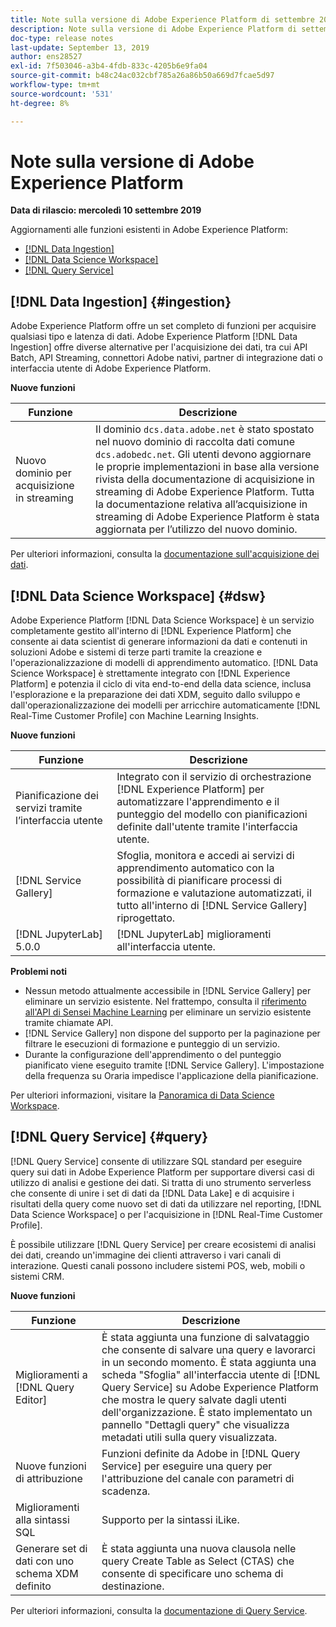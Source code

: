 ```yaml
---
title: Note sulla versione di Adobe Experience Platform di settembre 2019
description: Note sulla versione di Adobe Experience Platform di settembre 2019.
doc-type: release notes
last-update: September 13, 2019
author: ens28527
exl-id: 7f503046-a3b4-4fdb-833c-4205b6e9fa04
source-git-commit: b48c24ac032cbf785a26a86b50a669d7fcae5d97
workflow-type: tm+mt
source-wordcount: '531'
ht-degree: 8%

---
```


# Note sulla versione di Adobe Experience Platform

**Data di rilascio: mercoledì 10 settembre 2019**

Aggiornamenti alle funzioni esistenti in Adobe Experience Platform:

* [[!DNL Data Ingestion]](#ingestion)
* [[!DNL Data Science Workspace]](#dsw)
* [[!DNL Query Service]](#query)

## [!DNL Data Ingestion] {#ingestion}

Adobe Experience Platform offre un set completo di funzioni per acquisire qualsiasi tipo e latenza di dati. Adobe Experience Platform [!DNL Data Ingestion] offre diverse alternative per l&#39;acquisizione dei dati, tra cui API Batch, API Streaming, connettori Adobe nativi, partner di integrazione dati o interfaccia utente di Adobe Experience Platform.

**Nuove funzioni**

| Funzione | Descrizione |
| ----------- | ---------- |
| Nuovo dominio per acquisizione in streaming | Il dominio `dcs.data.adobe.net` è stato spostato nel nuovo dominio di raccolta dati comune `dcs.adobedc.net`. Gli utenti devono aggiornare le proprie implementazioni in base alla versione rivista della documentazione di acquisizione in streaming di Adobe Experience Platform. Tutta la documentazione relativa all’acquisizione in streaming di Adobe Experience Platform è stata aggiornata per l’utilizzo del nuovo dominio. |

Per ulteriori informazioni, consulta la [documentazione sull&#39;acquisizione dei dati](../../ingestion/home.md).

## [!DNL Data Science Workspace] {#dsw}

Adobe Experience Platform [!DNL Data Science Workspace] è un servizio completamente gestito all&#39;interno di [!DNL Experience Platform] che consente ai data scientist di generare informazioni da dati e contenuti in soluzioni Adobe e sistemi di terze parti tramite la creazione e l&#39;operazionalizzazione di modelli di apprendimento automatico. [!DNL Data Science Workspace] è strettamente integrato con [!DNL Experience Platform] e potenzia il ciclo di vita end-to-end della data science, inclusa l&#39;esplorazione e la preparazione dei dati XDM, seguito dallo sviluppo e dall&#39;operazionalizzazione dei modelli per arricchire automaticamente [!DNL Real-Time Customer Profile] con Machine Learning Insights.

**Nuove funzioni**

| Funzione | Descrizione |
| -----------| ---------- |
| Pianificazione dei servizi tramite l’interfaccia utente | Integrato con il servizio di orchestrazione [!DNL Experience Platform] per automatizzare l&#39;apprendimento e il punteggio del modello con pianificazioni definite dall&#39;utente tramite l&#39;interfaccia utente. |
| [!DNL Service Gallery] | Sfoglia, monitora e accedi ai servizi di apprendimento automatico con la possibilità di pianificare processi di formazione e valutazione automatizzati, il tutto all&#39;interno di [!DNL Service Gallery] riprogettato. |
| [!DNL JupyterLab] 5.0.0 | [!DNL JupyterLab] miglioramenti all&#39;interfaccia utente. |

**Problemi noti**

* Nessun metodo attualmente accessibile in [!DNL Service Gallery] per eliminare un servizio esistente. Nel frattempo, consulta il [riferimento all&#39;API di Sensei Machine Learning](https://developer.adobe.com/experience-platform-apis/references/sensei-machine-learning/) per eliminare un servizio esistente tramite chiamate API.
* [!DNL Service Gallery] non dispone del supporto per la paginazione per filtrare le esecuzioni di formazione e punteggio di un servizio.
* Durante la configurazione dell&#39;apprendimento o del punteggio pianificato viene eseguito tramite [!DNL Service Gallery]. L&#39;impostazione della frequenza su Oraria impedisce l&#39;applicazione della pianificazione.

Per ulteriori informazioni, visitare la [Panoramica di Data Science Workspace](../../data-science-workspace/home.md).

## [!DNL Query Service] {#query}

[!DNL Query Service] consente di utilizzare SQL standard per eseguire query sui dati in Adobe Experience Platform per supportare diversi casi di utilizzo di analisi e gestione dei dati. Si tratta di uno strumento serverless che consente di unire i set di dati da [!DNL Data Lake] e di acquisire i risultati della query come nuovo set di dati da utilizzare nel reporting, [!DNL Data Science Workspace] o per l&#39;acquisizione in [!DNL Real-Time Customer Profile].

È possibile utilizzare [!DNL Query Service] per creare ecosistemi di analisi dei dati, creando un&#39;immagine dei clienti attraverso i vari canali di interazione. Questi canali possono includere sistemi POS, web, mobili o sistemi CRM.

**Nuove funzioni**

| Funzione | Descrizione |
| -----------| ---------- |
| Miglioramenti a [!DNL Query Editor] | È stata aggiunta una funzione di salvataggio che consente di salvare una query e lavorarci in un secondo momento. È stata aggiunta una scheda &quot;Sfoglia&quot; all&#39;interfaccia utente di [!DNL Query Service] su Adobe Experience Platform che mostra le query salvate dagli utenti dell&#39;organizzazione. È stato implementato un pannello &quot;Dettagli query&quot; che visualizza metadati utili sulla query visualizzata. |
| Nuove funzioni di attribuzione | Funzioni definite da Adobe in [!DNL Query Service] per eseguire una query per l&#39;attribuzione del canale con parametri di scadenza. |
| Miglioramenti alla sintassi SQL | Supporto per la sintassi iLike. |
| Generare set di dati con uno schema XDM definito | È stata aggiunta una nuova clausola nelle query Create Table as Select (CTAS) che consente di specificare uno schema di destinazione. |

Per ulteriori informazioni, consulta la [documentazione di Query Service](../../query-service/home.md).
